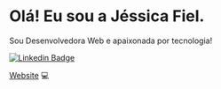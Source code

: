 # Olá! Eu sou a Jéssica Fiel.

Sou Desenvolvedora Web e apaixonada por tecnologia!

[![Linkedin Badge](https://img.shields.io/badge/-LinkedIn-blue?style=flat-square&logo=Linkedin&logoColor=white&link=https://www.linkedin.com/in/jessica-gama-fiel-09b55b140/)](https://www.linkedin.com/in/jessica-gama-fiel-09b55b140/)

[Website](https://portfolio-jessicafiel.vercel.app/) 💻


